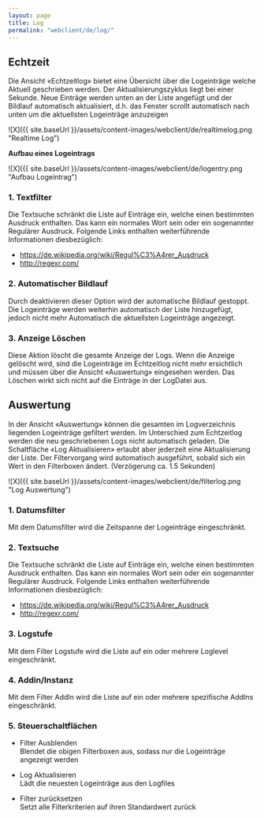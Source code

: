 ```yaml
---
layout: page
title: Log
permalink: "webclient/de/log/"
---
```

## Echtzeit

Die Ansicht «Echtzeitlog» bietet eine Übersicht über die Logeinträge welche Aktuell geschrieben werden. Der Aktualisierungszyklus liegt bei einer Sekunde. Neue Einträge werden unten an der Liste angefügt und der Bildlauf automatisch aktualisiert, d.h. das Fenster scrollt automatisch nach unten um die aktuellsten Logeinträge anzuzeigen

![X]({{ site.baseUrl }}/assets/content-images/webclient/de/realtimelog.png "Realtime Log")

 __Aufbau eines Logeintrags__

 ![X]({{ site.baseUrl }}/assets/content-images/webclient/de/logentry.png "Aufbau Logeintrag")

### 1. Textfilter

Die Textsuche schränkt die Liste auf Einträge ein, welche einen bestimmten Ausdruck enthalten. Das kann ein normales Wort sein oder ein sogenannter Regulärer Ausdruck.
Folgende Links enthalten weiterführende Informationen diesbezüglich:  

* <https://de.wikipedia.org/wiki/Regul%C3%A4rer_Ausdruck>  
* <http://regexr.com/>  

### 2. Automatischer Bildlauf

Durch deaktivieren dieser Option wird der automatische Bildlauf gestoppt. Die Logeinträge werden weiterhin automatisch der Liste hinzugefügt, jedoch nicht mehr Automatisch die aktuellsten Logeinträge angezeigt.

### 3. Anzeige Löschen

Diese Aktion löscht die gesamte Anzeige der Logs. Wenn die Anzeige gelöscht wird, sind die Logeinträge im Echtzeitlog nicht mehr ersichtlich und müssen über die Ansicht «Auswertung» eingesehen werden.
Das Löschen wirkt sich nicht auf die Einträge in der LogDatei aus.

## Auswertung

In der Ansicht «Auswertung» können die gesamten im Logverzeichnis liegenden Logeinträge gefiltert werden. Im Unterschied zum Echtzeitlog werden die neu geschriebenen Logs nicht automatisch geladen. Die Schaltfläche «Log Aktualisieren» erlaubt aber jederzeit eine Aktualisierung der Liste. Der Filtervorgang wird automatisch ausgeführt, sobald sich ein Wert in den Filterboxen ändert. (Verzögerung ca. 1.5 Sekunden)

![X]({{ site.baseUrl }}/assets/content-images/webclient/de/filterlog.png "Log Auswertung")

### 1. Datumsfilter

  Mit dem Datumsfilter wird die Zeitspanne der Logeinträge eingeschränkt. 
  
### 2. Textsuche

Die Textsuche schränkt die Liste auf Einträge ein, welche einen bestimmten Ausdruck enthalten. Das kann ein normales Wort sein oder ein sogenannter Regulärer Ausdruck.
Folgende Links enthalten weiterführende Informationen diesbezüglich:  

* <https://de.wikipedia.org/wiki/Regul%C3%A4rer_Ausdruck>  
* <http://regexr.com/>  

### 3. Logstufe

Mit dem Filter Logstufe wird die Liste auf ein oder mehrere Loglevel eingeschränkt.  

### 4. Addin/Instanz

Mit dem Filter AddIn wird die Liste auf ein oder mehrere spezifische AddIns eingeschränkt.

### 5. Steuerschaltflächen  
  * Filter Ausblenden  
    Blendet die obigen Filterboxen aus, sodass nur die Logeinträge angezeigt werden
	
  * Log Aktualisieren  
    Lädt die neuesten Logeinträge aus den Logfiles
	
  * Filter zurücksetzen  
    Setzt alle Filterkriterien auf ihren Standardwert zurück
  